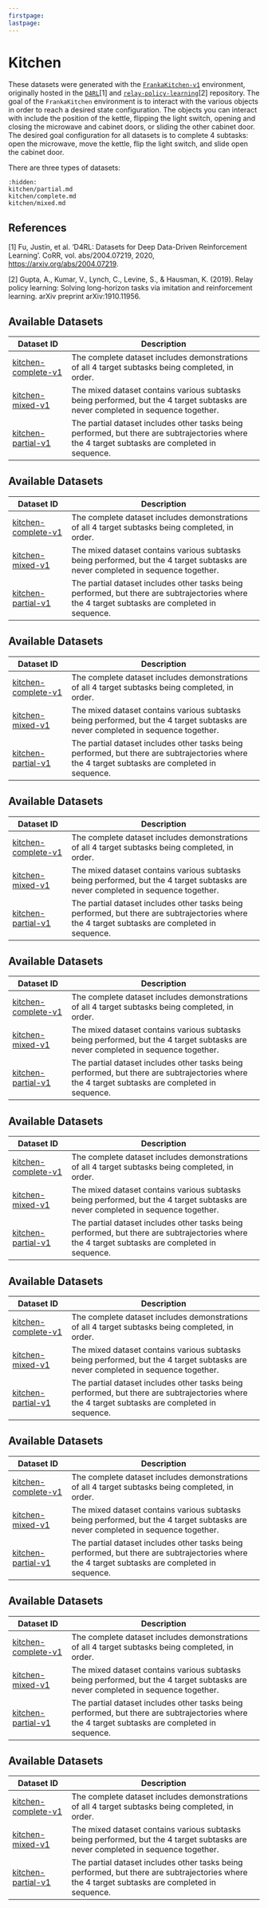 ```yaml
---
firstpage:
lastpage:
---
```


# Kitchen

These datasets were generated with the [`FrankaKitchen-v1`](https://robotics.farama.org/envs/franka_kitchen/franka_kitchen/) environment, originally hosted in the [`D4RL`](https://github.com/aravindr93/hand_dapg)[1] and [`relay-policy-learning`](https://github.com/google-research/relay-policy-learning)[2] repository. The goal of the `FrankaKitchen` environment is to interact with the various objects in order to reach a desired state configuration. The objects you can interact with include the position of the kettle, flipping the light switch, opening and closing the microwave and cabinet doors, or sliding the other cabinet door. The desired goal configuration for all datasets is to complete 4 subtasks: open the microwave, move the kettle, flip the light switch, and slide open the cabinet door.

There are three types of datasets:

```{toctree}
:hidden:
kitchen/partial.md
kitchen/complete.md
kitchen/mixed.md
```

## References

[1] Fu, Justin, et al. ‘D4RL: Datasets for Deep Data-Driven Reinforcement Learning’. CoRR, vol. abs/2004.07219, 2020, https://arxiv.org/abs/2004.07219.

[2] Gupta, A., Kumar, V., Lynch, C., Levine, S., & Hausman, K. (2019). Relay policy learning: Solving long-horizon tasks via imitation and reinforcement learning. arXiv preprint arXiv:1910.11956.


## Available Datasets
| Dataset ID | Description |
| ---------- | ----------- |
| <a href="../kitchen/complete" title="kitchen-complete-v1">kitchen-complete-v1</a> | The complete dataset includes demonstrations of all 4 target subtasks being completed, in order. |
| <a href="../kitchen/mixed" title="kitchen-mixed-v1">kitchen-mixed-v1</a> | The mixed dataset contains various subtasks being performed, but the 4 target subtasks are never completed in sequence together. |
| <a href="../kitchen/partial" title="kitchen-partial-v1">kitchen-partial-v1</a> | The partial dataset includes other tasks being performed, but there are subtrajectories where the 4 target subtasks are completed in sequence. |

## Available Datasets
| Dataset ID | Description |
| ---------- | ----------- |
| <a href="../kitchen/complete" title="kitchen-complete-v1">kitchen-complete-v1</a> | The complete dataset includes demonstrations of all 4 target subtasks being completed, in order. |
| <a href="../kitchen/mixed" title="kitchen-mixed-v1">kitchen-mixed-v1</a> | The mixed dataset contains various subtasks being performed, but the 4 target subtasks are never completed in sequence together. |
| <a href="../kitchen/partial" title="kitchen-partial-v1">kitchen-partial-v1</a> | The partial dataset includes other tasks being performed, but there are subtrajectories where the 4 target subtasks are completed in sequence. |

## Available Datasets
| Dataset ID | Description |
| ---------- | ----------- |
| <a href="../kitchen/complete" title="kitchen-complete-v1">kitchen-complete-v1</a> | The complete dataset includes demonstrations of all 4 target subtasks being completed, in order. |
| <a href="../kitchen/mixed" title="kitchen-mixed-v1">kitchen-mixed-v1</a> | The mixed dataset contains various subtasks being performed, but the 4 target subtasks are never completed in sequence together. |
| <a href="../kitchen/partial" title="kitchen-partial-v1">kitchen-partial-v1</a> | The partial dataset includes other tasks being performed, but there are subtrajectories where the 4 target subtasks are completed in sequence. |

## Available Datasets
| Dataset ID | Description |
| ---------- | ----------- |
| <a href="../kitchen/complete" title="kitchen-complete-v1">kitchen-complete-v1</a> | The complete dataset includes demonstrations of all 4 target subtasks being completed, in order. |
| <a href="../kitchen/mixed" title="kitchen-mixed-v1">kitchen-mixed-v1</a> | The mixed dataset contains various subtasks being performed, but the 4 target subtasks are never completed in sequence together. |
| <a href="../kitchen/partial" title="kitchen-partial-v1">kitchen-partial-v1</a> | The partial dataset includes other tasks being performed, but there are subtrajectories where the 4 target subtasks are completed in sequence. |

## Available Datasets
| Dataset ID | Description |
| ---------- | ----------- |
| <a href="../kitchen/complete" title="kitchen-complete-v1">kitchen-complete-v1</a> | The complete dataset includes demonstrations of all 4 target subtasks being completed, in order. |
| <a href="../kitchen/mixed" title="kitchen-mixed-v1">kitchen-mixed-v1</a> | The mixed dataset contains various subtasks being performed, but the 4 target subtasks are never completed in sequence together. |
| <a href="../kitchen/partial" title="kitchen-partial-v1">kitchen-partial-v1</a> | The partial dataset includes other tasks being performed, but there are subtrajectories where the 4 target subtasks are completed in sequence. |

## Available Datasets
| Dataset ID | Description |
| ---------- | ----------- |
| <a href="../kitchen/complete" title="kitchen-complete-v1">kitchen-complete-v1</a> | The complete dataset includes demonstrations of all 4 target subtasks being completed, in order. |
| <a href="../kitchen/mixed" title="kitchen-mixed-v1">kitchen-mixed-v1</a> | The mixed dataset contains various subtasks being performed, but the 4 target subtasks are never completed in sequence together. |
| <a href="../kitchen/partial" title="kitchen-partial-v1">kitchen-partial-v1</a> | The partial dataset includes other tasks being performed, but there are subtrajectories where the 4 target subtasks are completed in sequence. |

## Available Datasets
| Dataset ID | Description |
| ---------- | ----------- |
| <a href="../kitchen/complete" title="kitchen-complete-v1">kitchen-complete-v1</a> | The complete dataset includes demonstrations of all 4 target subtasks being completed, in order. |
| <a href="../kitchen/mixed" title="kitchen-mixed-v1">kitchen-mixed-v1</a> | The mixed dataset contains various subtasks being performed, but the 4 target subtasks are never completed in sequence together. |
| <a href="../kitchen/partial" title="kitchen-partial-v1">kitchen-partial-v1</a> | The partial dataset includes other tasks being performed, but there are subtrajectories where the 4 target subtasks are completed in sequence. |

## Available Datasets
| Dataset ID | Description |
| ---------- | ----------- |
| <a href="../kitchen/complete" title="kitchen-complete-v1">kitchen-complete-v1</a> | The complete dataset includes demonstrations of all 4 target subtasks being completed, in order. |
| <a href="../kitchen/mixed" title="kitchen-mixed-v1">kitchen-mixed-v1</a> | The mixed dataset contains various subtasks being performed, but the 4 target subtasks are never completed in sequence together. |
| <a href="../kitchen/partial" title="kitchen-partial-v1">kitchen-partial-v1</a> | The partial dataset includes other tasks being performed, but there are subtrajectories where the 4 target subtasks are completed in sequence. |

## Available Datasets
| Dataset ID | Description |
| ---------- | ----------- |
| <a href="../kitchen/complete" title="kitchen-complete-v1">kitchen-complete-v1</a> | The complete dataset includes demonstrations of all 4 target subtasks being completed, in order. |
| <a href="../kitchen/mixed" title="kitchen-mixed-v1">kitchen-mixed-v1</a> | The mixed dataset contains various subtasks being performed, but the 4 target subtasks are never completed in sequence together. |
| <a href="../kitchen/partial" title="kitchen-partial-v1">kitchen-partial-v1</a> | The partial dataset includes other tasks being performed, but there are subtrajectories where the 4 target subtasks are completed in sequence. |

## Available Datasets
| Dataset ID | Description |
| ---------- | ----------- |
| <a href="../kitchen/complete" title="kitchen-complete-v1">kitchen-complete-v1</a> | The complete dataset includes demonstrations of all 4 target subtasks being completed, in order. |
| <a href="../kitchen/mixed" title="kitchen-mixed-v1">kitchen-mixed-v1</a> | The mixed dataset contains various subtasks being performed, but the 4 target subtasks are never completed in sequence together. |
| <a href="../kitchen/partial" title="kitchen-partial-v1">kitchen-partial-v1</a> | The partial dataset includes other tasks being performed, but there are subtrajectories where the 4 target subtasks are completed in sequence. |
